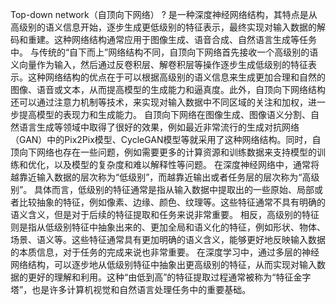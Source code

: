 Top-down network（自顶向下网络）
?
是一种深度神经网络结构，其特点是从高级别的语义信息开始，逐步生成更低级别的特征表示，最终实现对输入数据的解码和重建。这种网络结构通常应用于图像生成、语音合成、自然语言生成等任务中。
与传统的“自下而上”网络结构不同，自顶向下网络首先接收一个高级别的语义向量作为输入，然后通过反卷积层、解卷积层等操作逐步生成低级别的特征表示。这种网络结构的优点在于可以根据高级别的语义信息来生成更加合理和自然的图像、语音或文本，从而提高模型的生成能力和逼真度。此外，自顶向下网络结构还可以通过注意力机制等技术，来实现对输入数据中不同区域的关注和加权，进一步提高模型的表现力和生成能力。
自顶向下网络在图像生成、图像语义分割、自然语言生成等领域中取得了很好的效果，例如最近非常流行的生成对抗网络（GAN）中的Pix2Pix模型、CycleGAN模型等就采用了这种网络结构。同时，自顶向下网络也存在一些问题，例如需要更多的计算资源和训练数据来支持模型的训练和优化，以及模型的复杂度和难以解释性等问题。
在深度神经网络中，通常将越靠近输入数据的层次称为“低级别”，而越靠近输出或者任务层的层次称为“高级别”。
具体而言，低级别的特征通常是指从输入数据中提取出的一些原始、局部或者比较抽象的特征，例如像素、边缘、颜色、纹理等。这些特征通常不具有明确的语义含义，但是对于后续的特征提取和任务来说非常重要。
相反，高级别的特征则是指从低级别特征中抽象出来的、更加全局和语义化的特征，例如形状、物体、场景、语义等。这些特征通常具有更加明确的语义含义，能够更好地反映输入数据的本质信息，对于任务的完成来说也非常重要。
在深度学习中，通过多层的神经网络结构，可以逐步地从低级别特征中抽象出更高级别的特征，从而实现对输入数据的更好的理解和利用。这种“由低到高”的特征提取过程通常被称为“特征金字塔”，也是许多计算机视觉和自然语言处理任务中的重要基础。